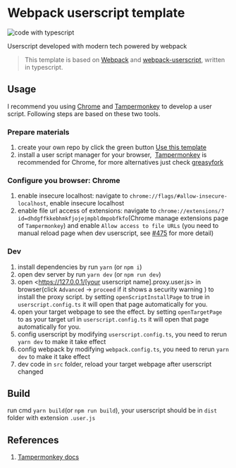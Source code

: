 # Webpack userscript template
![code with typescript](https://badges.frapsoft.com/typescript/code/typescript.svg?v=101)

Userscript developed with modern tech powered by webpack

> This template is based on [Webpack](https://github.com/webpack/webpack) and [webpack-userscript](https://github.com/momocow/webpack-userscript#readme), written in typescript.

## Usage

I recommend you using [Chrome](https://www.google.com/chrome/) and [Tampermonkey](https://chrome.google.com/webstore/detail/tampermonkey/dhdgffkkebhmkfjojejmpbldmpobfkfo) to develop a user script. Following steps are based on these two tools.

### Prepare materials
1. create your own repo by click the green button [Use this template](https://github.com/oe/webpack-userscript-template/generate)
2. install a user script manager for your browser,  [Tampermonkey](https://chrome.google.com/webstore/detail/tampermonkey/dhdgffkkebhmkfjojejmpbldmpobfkfo) is recommended for Chrome, for more alternatives just check [greasyfork](https://greasyfork.org/en#home-step-1)
 

### Configure you browser: Chrome

1. enable insecure localhost: navigate to `chrome://flags/#allow-insecure-localhost`, enable insecure localhost
2. enable file url access of extensions: navigate to `chrome://extensions/?id=dhdgffkkebhmkfjojejmpbldmpobfkfo`(Chrome manage extensions page of `Tampermonkey`) and enable `Allow access to file URLs` (you need to manual reload page when dev userscript, see [#475](https://github.com/Tampermonkey/tampermonkey/issues/475#issuecomment-348594785) for more detail)

### Dev

1. install dependencies by run `yarn` (or `npm i`)
2. open dev server by run `yarn dev` (or `npm run dev`)
3. open <https://127.0.0.1/[your userscript name].proxy.user.js> in browser(click  `Advanced` -> `proceed` if it shows a security warning ) to install the proxy script. by setting `openScriptInstallPage` to true in `userscript.config.ts` it will open that page automatically for you.
4. open your target webpage to see the effect. by setting `openTargetPage` to as your target url in `userscript.config.ts` it will open that page automatically for you.
5. config userscript by modifying `userscript.config.ts`, you need to rerun `yarn dev` to make it take effect
6. config webpack by modifying `webpack.config.ts`, you need to rerun `yarn dev` to make it take effect
7. dev code in `src` folder, reload your target webpage after userscript changed

## Build

run cmd `yarn build`(or `npm run build`), your userscript should be in `dist` folder with extension `.user.js`

## References
1. [Tampermonkey docs](https://www.tampermonkey.net/documentation.php)